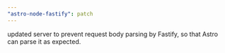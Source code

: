 ```yaml
---
"astro-node-fastify": patch
---
```


updated server to prevent request body parsing by Fastify, so that Astro can parse it as expected.
